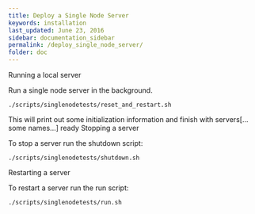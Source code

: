 ```yaml
---
title: Deploy a Single Node Server
keywords: installation
last_updated: June 23, 2016
sidebar: documentation_sidebar
permalink: /deploy_single_node_server/
folder: doc
---
```


Running a local server

Run a single node server in the background.

```
./scripts/singlenodetests/reset_and_restart.sh 
```

This will print out some initialization information and finish with servers[... some names...] ready
Stopping a server

To stop a server run the shutdown script:

```
./scripts/singlenodetests/shutdown.sh
```
Restarting a server

To restart a server run the run script:

```
./scripts/singlenodetests/run.sh
```
